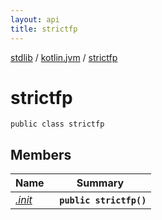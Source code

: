 ```yaml
---
layout: api
title: strictfp
---
```

[stdlib](../../index.md) / [kotlin.jvm](../index.md) / [strictfp](index.md)

# strictfp

```
public class strictfp
```

## Members

| Name | Summary |
|------|---------|
|[*.init*](_init_.md)|&nbsp;&nbsp;**`public strictfp()`**<br>|
